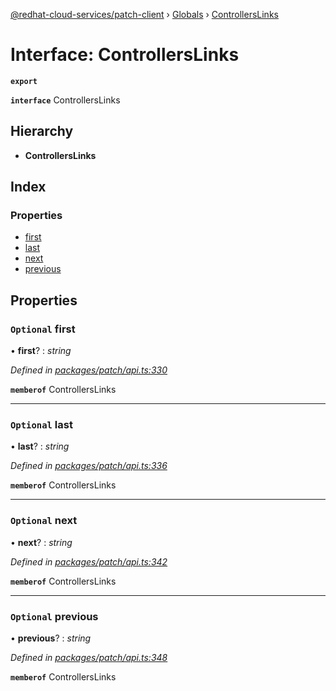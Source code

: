 [@redhat-cloud-services/patch-client](../README.md) › [Globals](../globals.md) › [ControllersLinks](controllerslinks.md)

# Interface: ControllersLinks

**`export`** 

**`interface`** ControllersLinks

## Hierarchy

* **ControllersLinks**

## Index

### Properties

* [first](controllerslinks.md#optional-first)
* [last](controllerslinks.md#optional-last)
* [next](controllerslinks.md#optional-next)
* [previous](controllerslinks.md#optional-previous)

## Properties

### `Optional` first

• **first**? : *string*

*Defined in [packages/patch/api.ts:330](https://github.com/RedHatInsights/javascript-clients/blob/efdc955/packages/patch/api.ts#L330)*

**`memberof`** ControllersLinks

___

### `Optional` last

• **last**? : *string*

*Defined in [packages/patch/api.ts:336](https://github.com/RedHatInsights/javascript-clients/blob/efdc955/packages/patch/api.ts#L336)*

**`memberof`** ControllersLinks

___

### `Optional` next

• **next**? : *string*

*Defined in [packages/patch/api.ts:342](https://github.com/RedHatInsights/javascript-clients/blob/efdc955/packages/patch/api.ts#L342)*

**`memberof`** ControllersLinks

___

### `Optional` previous

• **previous**? : *string*

*Defined in [packages/patch/api.ts:348](https://github.com/RedHatInsights/javascript-clients/blob/efdc955/packages/patch/api.ts#L348)*

**`memberof`** ControllersLinks
